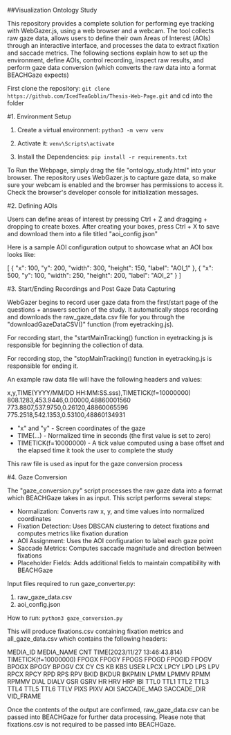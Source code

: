 ##Visualization Ontology Study

This repository provides a complete solution for performing eye tracking with WebGazer.js, using a web browser and a webcam. The tool collects raw gaze data, allows users to define their own Areas of Interest (AOIs) through an interactive interface, and processes the data to extract fixation and saccade metrics. The following sections explain how to set up the environment, define AOIs, control recording, inspect raw results, and perform gaze data conversion (which converts the raw data into a format BEACHGaze expects)

First clone the repository: `git clone https://github.com/IcedTeaGoblin/Thesis-Web-Page.git` and cd into the folder

#1. Environment Setup

1. Create a virtual environment: `python3 -m venv venv`

2. Activate it: `venv\Scripts\activate`

3. Install the Dependencies: `pip install -r requirements.txt`

To Run the Webpage, simply drag the file "ontology_study.html" into your browser. The repository uses WebGazer.js to capture gaze data, so make sure your webcam is enabled and the browser has permissions to access it. Check the browser's developer console for initialization messages.

#2. Defining AOIs

Users can define areas of interest by pressing Ctrl + Z and dragging + dropping to create boxes. After creating your boxes, press Ctrl + X to save and download them into a file titled "aoi_config.json"

Here is a sample AOI configuration output to showcase what an AOI box looks like:

[
  {
    "x": 100,
    "y": 200,
    "width": 300,
    "height": 150,
    "label": "AOI_1"
  },
  {
    "x": 500,
    "y": 100,
    "width": 250,
    "height": 200,
    "label": "AOI_2"
  }
]

#3. Start/Ending Recordings and Post Gaze Data Capturing

WebGazer begins to record user gaze data from the first/start page of the questions + answers section of the study. It automatically stops recording and downloads the raw_gaze_data.csv file for you through the "downloadGazeDataCSV()" function (from eyetracking.js).

For recording start, the "startMainTracking() function in eyetracking.js is responsible for beginning the collection of data.

For recording stop, the "stopMainTracking() function in eyetracking.js is responsible for ending it.

An example raw data file will have the following headers and values:

x,y,TIME(YYYY/MM/DD HH:MM:SS.sss),TIMETICK(f=10000000)
808.1283,453.9446,0.00000,48860001560
773.8807,537.9750,0.26120,48860065596
775.2518,542.1353,0.53100,48860134931

* "x" and "y" - Screen coordinates of the gaze
* TIME(...) - Normalized time in seconds (the first value is set to zero)
* TIMETICK(f=10000000) - A tick value computed using a base offset and the elapsed time it took the user to complete the study

This raw file is used as input for the gaze conversion process

#4. Gaze Conversion

The "gaze_conversion.py" script processes the raw gaze data into a format which BEACHGaze takes in as input. This script performs several steps:

* Normalization: Converts raw x, y, and time values into normalized coordinates
* Fixation Detection: Uses DBSCAN clustering to detect fixations and computes metrics like fixation duration
* AOI Assignment: Uses the AOI configuration to label each gaze point
* Saccade Metrics: Computes saccade magnitude and direction between fixations
* Placeholder Fields: Adds additional fields to maintain compatibility with BEACHGaze

Input files required to run gaze_converter.py:

1. raw_gaze_data.csv
2. aoi_config.json

How to run: `python3 gaze_conversion.py`

This will produce fixations.csv containing fixation metrics and all_gaze_data.csv which contains the following headers:

MEDIA_ID
MEDIA_NAME
CNT
TIME(2023/11/27 13:46:43.814)
TIMETICK(f=10000000)
FPOGX
FPOGY
FPOGS
FPOGD
FPOGID
FPOGV
BPOGX
BPOGY
BPOGV
CX
CY
CS
KB
KBS
USER
LPCX
LPCY
LPD
LPS
LPV
RPCX
RPCY
RPD
RPS
RPV
BKID
BKDUR
BKPMIN
LPMM
LPMMV
RPMM
RPMMV
DIAL
DIALV
GSR
GSRV
HR
HRV
HRP
IBI
TTL0
TTL1
TTL2
TTL3
TTL4
TTL5
TTL6
TTLV
PIXS
PIXV
AOI
SACCADE_MAG
SACCADE_DIR
VID_FRAME

Once the contents of the output are confirmed, raw_gaze_data.csv can be passed into BEACHGaze for further data processing. Please note that fixations.csv is not required to be passed into BEACHGaze.
